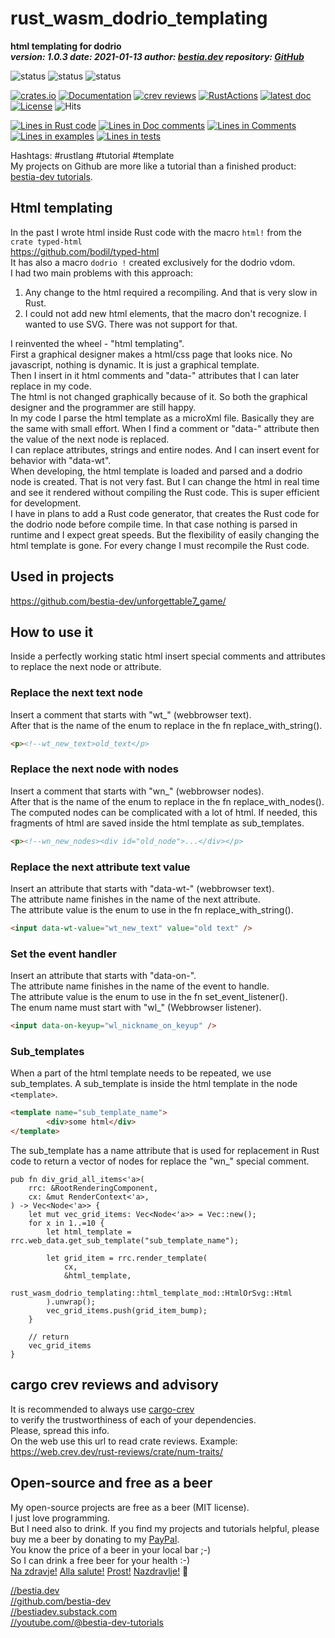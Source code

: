 [comment]: # (lmake_md_to_doc_comments segment start A)

# rust_wasm_dodrio_templating

[comment]: # (lmake_cargo_toml_to_md start)

**html templating for dodrio**  
***version: 1.0.3  date: 2021-01-13 author: [bestia.dev](https://bestia.dev) repository: [GitHub](https://github.com/bestia-dev/rust_wasm_dodrio_templating)***  

[comment]: # (lmake_cargo_toml_to_md end)

![status](https://img.shields.io/badge/obsolete-red) 
![status](https://img.shields.io/badge/archived-red) 
![status](https://img.shields.io/badge/tutorial-yellow) 

[![crates.io](https://img.shields.io/crates/v/rust_wasm_dodrio_templating.svg)](https://crates.io/crates/rust_wasm_dodrio_templating)
[![Documentation](https://docs.rs/rust_wasm_dodrio_templating/badge.svg)](https://docs.rs/rust_wasm_dodrio_templating/)
[![crev reviews](https://web.crev.dev/rust-reviews/badge/crev_count/rust_wasm_dodrio_templating.svg)](https://web.crev.dev/rust-reviews/crate/rust_wasm_dodrio_templating/)
[![RustActions](https://github.com/bestia-dev/rust_wasm_dodrio_templating/workflows/rust/badge.svg)](https://github.com/bestia-dev/rust_wasm_dodrio_templating/)
[![latest doc](https://img.shields.io/badge/latest_docs-GitHub-orange.svg)](https://bestia-dev.github.io/rust_wasm_dodrio_templating/rust_wasm_dodrio_templating/index.html)
[![License](https://img.shields.io/badge/license-MIT-blue.svg)](https://github.com/bestia-dev/rust_wasm_dodrio_templating/blob/master/LICENSE)
![Hits](https://bestia.dev/webpage_hit_counter/get_svg_image/936823417.svg)

[comment]: # (lmake_lines_of_code start)
[![Lines in Rust code](https://img.shields.io/badge/Lines_in_Rust-261-green.svg)](https://github.com/bestia-dev/rust_wasm_dodrio_templating/)
[![Lines in Doc comments](https://img.shields.io/badge/Lines_in_Doc_comments-145-blue.svg)](https://github.com/bestia-dev/rust_wasm_dodrio_templating/)
[![Lines in Comments](https://img.shields.io/badge/Lines_in_comments-51-purple.svg)](https://github.com/bestia-dev/rust_wasm_dodrio_templating/)
[![Lines in examples](https://img.shields.io/badge/Lines_in_examples-0-yellow.svg)](https://github.com/bestia-dev/rust_wasm_dodrio_templating/)
[![Lines in tests](https://img.shields.io/badge/Lines_in_tests-0-orange.svg)](https://github.com/bestia-dev/rust_wasm_dodrio_templating/)

[comment]: # (lmake_lines_of_code end)

Hashtags: #rustlang #tutorial #template  
My projects on Github are more like a tutorial than a finished product: [bestia-dev tutorials](https://github.com/bestia-dev/tutorials_rust_wasm).

## Html templating

In the past I wrote html inside Rust code with the macro `html!` from the `crate typed-html`  
<https://github.com/bodil/typed-html>  
It has also a macro `dodrio !` created exclusively for the dodrio vdom.  
I had two main problems with this approach:  

1. Any change to the html required a recompiling. And that is very slow in Rust.  
2. I could not add new html elements, that the macro don't recognize. I wanted to use SVG. There was not support for that.  

I reinvented the wheel - "html templating".  
First a graphical designer makes a html/css page that looks nice. No javascript, nothing is dynamic. It is just a graphical template.  
Then I insert in it html comments and "data-" attributes that I can later replace in my code.  
The html is not changed graphically because of it. So both the graphical designer and the programmer are still happy.  
In my code I parse the html template as a microXml file. Basically they are the same with small effort. When I find a comment or "data-" attribute then the value of the next node is replaced.  
I can replace attributes, strings and entire nodes. And I can insert event for behavior with "data-wt".  
When developing, the html template is loaded and parsed and a dodrio node is created. That is not very fast. But I can change the html in real time and see it rendered without compiling the Rust code. This is super efficient for development.  
I have in plans to add a Rust code generator, that creates the Rust code for the dodrio node before compile time. In that case nothing is parsed in runtime and I expect great speeds. But the flexibility of easily changing the html template is gone. For every change I must recompile the Rust code.  

## Used in projects

<https://github.com/bestia-dev/unforgettable7_game/>  

## How to use it

Inside a perfectly working static html insert special comments and attributes to replace the next node or attribute.  

### Replace the next text node  

Insert a comment that starts with "wt_" (webbrowser text).  
After that is the name of the enum to replace in the fn replace_with_string().  

```html
<p><!--wt_new_text>old_text</p>
```

### Replace the next node with nodes  

Insert a comment that starts with "wn_" (webbrowser nodes).  
After that is the name of the enum to replace in the fn replace_with_nodes().  
The computed nodes can be complicated with a lot of html. If needed, this fragments of html are saved inside the html template as sub_templates.  

```html
<p><!--wn_new_nodes><div id="old_node">...</div></p>
```

### Replace the next attribute text value  

Insert an attribute that starts with "data-wt-" (webbrowser text).  
The attribute name finishes in the name of the next attribute.  
The attribute value is the enum to use in the fn replace_with_string().  

```html
<input data-wt-value="wt_new_text" value="old text" />
```

### Set the event handler  

Insert an attribute that starts with "data-on-".  
The attribute name finishes in the name of the event to handle.  
The attribute value is the enum to use in the fn set_event_listener().  
The enum name must start with "wl_" (Webbrowser listener).

```html
<input data-on-keyup="wl_nickname_on_keyup" />
```

### Sub_templates

When a part of the html template needs to be repeated, we use sub_templates.
A sub_template is inside the html template in the node `<template>`.  

```html
<template name="sub_template_name">
        <div>some html</div>
</template>
```

The sub_template has a name attribute that is used for replacement in Rust code to return a vector of nodes for replace the "wn_" special comment.  

```ignore
pub fn div_grid_all_items<'a>(
    rrc: &RootRenderingComponent,
    cx: &mut RenderContext<'a>,
) -> Vec<Node<'a>> {
    let mut vec_grid_items: Vec<Node<'a>> = Vec::new();
    for x in 1..=10 {
        let html_template = rrc.web_data.get_sub_template("sub_template_name");

        let grid_item = rrc.render_template(
            cx,
            &html_template,
            rust_wasm_dodrio_templating::html_template_mod::HtmlOrSvg::Html
        ).unwrap();
        vec_grid_items.push(grid_item_bump);
    }

    // return
    vec_grid_items
}
```

## cargo crev reviews and advisory

It is recommended to always use [cargo-crev](https://github.com/crev-dev/cargo-crev)  
to verify the trustworthiness of each of your dependencies.  
Please, spread this info.  
On the web use this url to read crate reviews. Example:  
<https://web.crev.dev/rust-reviews/crate/num-traits/>  

## Open-source and free as a beer

My open-source projects are free as a beer (MIT license).  
I just love programming.  
But I need also to drink. If you find my projects and tutorials helpful, please buy me a beer by donating to my [PayPal](https://paypal.me/LucianoBestia).  
You know the price of a beer in your local bar ;-)  
So I can drink a free beer for your health :-)  
[Na zdravje!](https://translate.google.com/?hl=en&sl=sl&tl=en&text=Na%20zdravje&op=translate) [Alla salute!](https://dictionary.cambridge.org/dictionary/italian-english/alla-salute) [Prost!](https://dictionary.cambridge.org/dictionary/german-english/prost) [Nazdravlje!](https://matadornetwork.com/nights/how-to-say-cheers-in-50-languages/) 🍻

[//bestia.dev](https://bestia.dev)  
[//github.com/bestia-dev](https://github.com/bestia-dev)  
[//bestiadev.substack.com](https://bestiadev.substack.com)  
[//youtube.com/@bestia-dev-tutorials](https://youtube.com/@bestia-dev-tutorials)  

[comment]: # (lmake_md_to_doc_comments segment end A)
